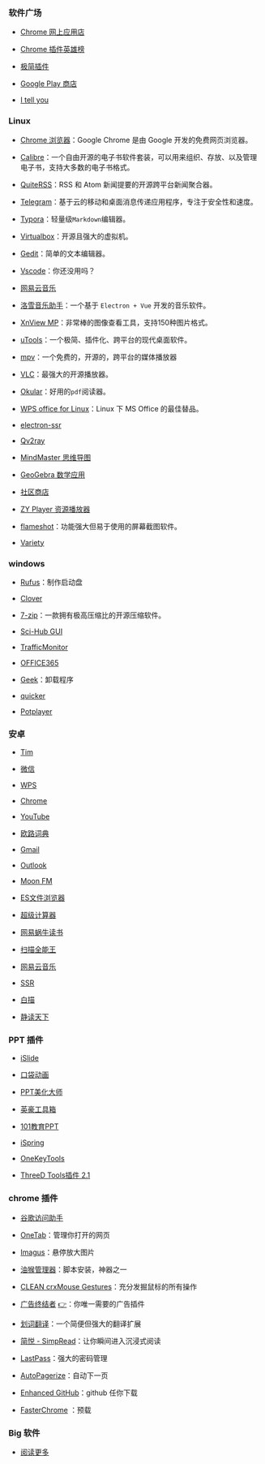 ### 软件广场

- [Chrome 网上应用店](https://chrome.google.com/webstore/category/extensions?utm_source=chrome-ntp-icon)

- [Chrome 插件英雄榜](https://github.com/zhaoolee/ChromeAppHeroes)

- [极简插件](https://chrome.zzzmh.cn/)

- [Google Play 商店](https://play.google.com/store)

- [I tell you](https://msdn.itellyou.cn/)

### Linux

- [Chrome 浏览器](https://www.google.com/intl/zh-CN/chrome/)：Google Chrome 是由 Google 开发的免费网页浏览器。

- [Calibre](https://calibre-ebook.com/)：一个自由开源的电子书软件套装，可以用来组织、存放、以及管理电子书，支持大多数的电子书格式。

- [QuiteRSS](https://quiterss.org/)：RSS 和 Atom 新闻提要的开源跨平台新闻聚合器。

- [Telegram](https://telegram.org/)：基于云的移动和桌面消息传递应用程序，专注于安全性和速度。

- [Typora](https://typora.io/)：轻量级`Markdown`编辑器。

- [Virtualbox](https://www.virtualbox.org/)：开源且强大的虚拟机。

- [Gedit](https://wiki.gnome.org/Apps/Gedit)：简单的文本编辑器。

- [Vscode](https://code.visualstudio.com/)：你还没用吗？

- [网易云音乐](https://music.163.com/#/download)

- [洛雪音乐助手](https://github.com/lyswhut/lx-music-desktop)：一个基于 `Electron + Vue` 开发的音乐软件。

- [XnView MP](http://www.xnview.com/)：非常棒的图像查看工具，支持150种图片格式。

- [uTools](https://u.tools/)：一个极简、插件化、跨平台的现代桌面软件。

- [mpv](https://mpv.io/)：一个免费的，开源的，跨平台的媒体播放器

- [VLC](https://www.videolan.org/vlc/index.zh.html)：最强大的开源播放器。

- [Okular](https://okular.kde.org/)：好用的`pdf`阅读器。

- [WPS office for Linux](https://www.wps.cn/product/wpslinux)：Linux 下 MS Office 的最佳替品。

- [electron-ssr](https://github.com/qingshuisiyuan/electron-ssr-backup/releases)

- [Qv2ray](https://github.com/Qv2ray/Qv2ray/)

- [MindMaster 思维导图](edrawsoft.cn/download/mindmaster/)

- [GeoGebra 数学应用](http://ggb123.cn/)

- [社区商店](https://gitee.com/deepin-community-store/spark-store)

- [ZY Player 资源播放器](https://github.com/Hunlongyu/ZY-Player)

- [flameshot](https://github.com/flameshot-org/flameshot/)：功能强大但易于使用的屏幕截图软件。

- [Variety](https://launchpad.net/variety)

### windows

- [Rufus](https://rufus.ie/)：制作启动盘

- [Clover](http://cn.ejie.me/)

- [7-zip](https://www.7-zip.org/)：一款拥有极高压缩比的开源压缩软件。

- [Sci-Hub GUI](https://github.com/leovan/SciHubEVA)

- [TrafficMonitor](https://github.com/zhongyang219/TrafficMonitor)

- [OFFICE365](https://blog.simmoc.cn/shop/3414.html)

- [Geek](https://geekuninstaller.com/)：卸载程序

- [quicker](https://getquicker.net/)

- [Potplayer](https://potplayer.daum.net/)

### 安卓

- [Tim](https://tim.qq.com/)  

- [微信](https://weixin.qq.com/)

- [WPS](https://www.wps.cn/)

- [Chrome](https://www.google.cn/intl/zh-CN/chrome/)

- [YouTube](https://play.google.com/store/apps/details?id=com.google.android.youtube&hl=zh_CN)

- [欧路词典](https://www.eudic.net/v4/en/app/eudic)

- [Gmail](https://play.google.com/store/apps/details?id=com.google.android.gm&hl=en_US)

- [Outlook](https://play.google.com/store/apps/details?id=com.microsoft.office.outlook&hl=en_US)

- [Moon FM](https://moon.fm/)

- [ES文件浏览器](https://www.coolapk.com/apk/com.estrongs.android.pop)

- [超级计算器](http://www.mz6.net/soft/17617.html)

- [网易蜗牛读书](https://du.163.com/)

- [扫描全能王](https://play.google.com/store/apps/details?id=com.intsig.camscanner&hl=zh)

- [网易云音乐](https://music.163.com/)

- [SSR](https://github.com/shadowsocksrr/shadowsocksr-android/releases)

- [白描](https://baimiao.uzero.cn/)

- [静读天下](https://www.moondownload.com/chinese.html)

### PPT 插件

- [iSlide](https://www.islide.cc/)

- [口袋动画](https://www.papocket.com/)

- [PPT美化大师](http://meihua.docer.com/)

- [英豪工具箱](https://addins.cn/yhtools/)

- [101教育PPT](https://ppt.101.com/)

- [iSpring](https://www.ispringsolutions.com/ispring-free)

- [OneKeyTools](http://oktools.xyz/)

- [ThreeD Tools插件 2.1](https://dl.pconline.com.cn/download/2307009-1.html)

### chrome 插件

- [谷歌访问助手](https://iguge.app/)

- [OneTab](https://chrome.google.com/webstore/detail/onetab/chphlpgkkbolifaimnlloiipkdnihall?utm_source=chrome-ntp-icon)：管理你打开的网页

- [Imagus](https://chrome.google.com/webstore/detail/imagus/immpkjjlgappgfkkfieppnmlhakdmaab?utm_source=chrome-ntp-icon)：悬停放大图片

- [油猴管理器](https://chrome.google.com/webstore/detail/tampermonkey/dhdgffkkebhmkfjojejmpbldmpobfkfo?utm_source=chrome-ntp-icon)：脚本安装，神器之一

- [CLEAN crxMouse Gestures](https://chrome.google.com/webstore/detail/clean-crxmouse-gestures/mjidkpedjlfnanainpdfnedkdlacidla?utm_source=chrome-ntp-icon)：充分发掘鼠标的所有操作

- [广告终结者](https://chrome.google.com/webstore/detail/%E5%B9%BF%E5%91%8A%E7%BB%88%E7%BB%93%E8%80%85/fpdnjdlbdmifoocedhkighhlbchbiikl?utm_source=chrome-ntp-icon) [👉](https://www.adtchrome.com/)：你唯一需要的广告插件

- [划词翻译](https://chrome.google.com/webstore/detail/%E5%88%92%E8%AF%8D%E7%BF%BB%E8%AF%91/ikhdkkncnoglghljlkmcimlnlhkeamad?utm_source=chrome-ntp-icon)：一个简便但强大的翻译扩展

- [简悦 - SimpRead](https://chrome.google.com/webstore/detail/simpread-reader-view/ijllcpnolfcooahcekpamkbidhejabll?utm_source=chrome-ntp-icon)：让你瞬间进入沉浸式阅读

- [LastPass](https://chrome.google.com/webstore/detail/lastpass-free-password-ma/hdokiejnpimakedhajhdlcegeplioahd?utm_source=chrome-ntp-icon)：强大的密码管理

- [AutoPagerize](https://chrome.google.com/webstore/detail/autopagerize/igiofjhpmpihnifddepnpngfjhkfenbp)：自动下一页

- [Enhanced GitHub](https://chrome.google.com/webstore/detail/enhanced-github/anlikcnbgdeidpacdbdljnabclhahhmd)：github 任你下载

- [FasterChrome](https://chrome.google.com/webstore/detail/fasterchrome/nmgpnfccjfjhdenioncabecepjcmdnjg) ：预载

### Big 软件

- [阅读更多](/zy/more/download.md)
